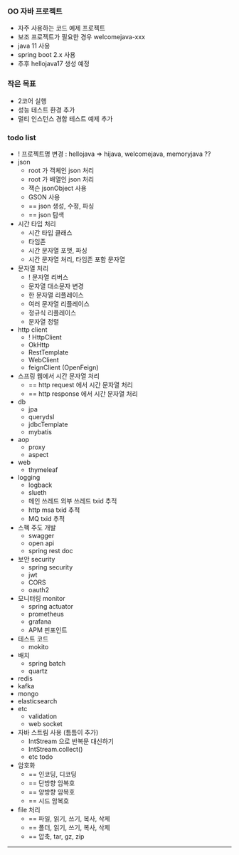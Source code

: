 ### OO 자바 프로젝트
- 자주 사용하는 코드 예제 프로젝트
- 보조 프로젝트가 필요한 경우 welcomejava-xxx
- java 11 사용
- spring boot 2.x 사용
- 추후 hellojava17 생성 예정

### 작은 목표
- 2코어 실행
- 성능 테스트 환경 추가
- 멀티 인스턴스 경합 테스트 예제 추가

### todo list
- ! 프로젝트명 변경 : hellojava => hijava, welcomejava, memoryjava ??
- json
  - root 가 객체인 json 처리
  - root 가 배열인 json 처리
  - 잭슨 jsonObject 사용
  - GSON 사용
  - == json 생성, 수정, 파싱
  - == json 탐색
- 시간 타입 처리
  - 시간 타입 클래스
  - 타임존
  - 시간 문자열 포맷, 파싱
  - 시간 문자열 처리, 타임존 포함 문자열
- 문자열 처리
  - ! 문자열 리버스
  - 문자열 대소문자 변경
  - 한 문자열 리플레이스
  - 여러 문자열 리플레이스
  - 정규식 리플레이스
  - 문자열 정렬
- http client
  - ! HttpClient
  - OkHttp
  - RestTemplate
  - WebClient
  - feignClient (OpenFeign)
- 스프링 웹에서 시간 문자열 처리
  - == http request 에서 시간 문자열 처리
  - == http response 에서 시간 문자열 처리
- db
  - jpa
  - querydsl
  - jdbcTemplate
  - mybatis
- aop
  - proxy
  - aspect
- web
  - thymeleaf
- logging
  - logback
  - slueth
  - 메인 쓰레드 외부 쓰레드 txid 추적
  - http msa txid 추적
  - MQ txid 추적
- 스펙 주도 개발
  - swagger
  - open api
  - spring rest doc
- 보안 security
  - spring security
  - jwt
  - CORS
  - oauth2
- 모니터링 monitor
  - spring actuator
  - prometheus
  - grafana
  - APM 핀포인트
- 테스트 코드
  - mokito
- 배치
  - spring batch
  - quartz
- redis
- kafka
- mongo
- elasticsearch
- etc
  - validation
  - web socket
- 자바 스트림 사용 (틈틈이 추가)
  - IntStream 으로 반복문 대신하기
  - IntStream.collect()
  - etc todo
- 암호화
  - == 인코딩, 디코딩
  - == 단방향 암복호
  - == 양방향 암복호
  - == 시드 암복호
- file 처리
  - == 파일, 읽기, 쓰기, 복사, 삭제
  - == 폴더, 읽기, 쓰기, 복사, 삭제
  - == 압축, tar, gz, zip

---
